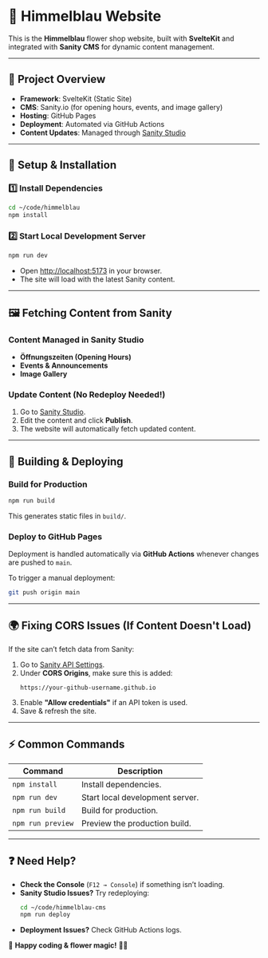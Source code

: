 # 🌸 Himmelblau Website

This is the **Himmelblau** flower shop website, built with **SvelteKit** and integrated with **Sanity CMS** for dynamic content management.

---

## 🚀 Project Overview

- **Framework**: SvelteKit (Static Site)
- **CMS**: Sanity.io (for opening hours, events, and image gallery)
- **Hosting**: GitHub Pages
- **Deployment**: Automated via GitHub Actions
- **Content Updates**: Managed through [Sanity Studio](https://himmelblau-studio.sanity.studio)

---

## 📌 **Setup & Installation**

### **1️⃣ Install Dependencies**

```bash
cd ~/code/himmelblau
npm install
```

### **2️⃣ Start Local Development Server**

```bash
npm run dev
```

- Open [http://localhost:5173](http://localhost:5173) in your browser.
- The site will load with the latest Sanity content.

---

## 🖼️ **Fetching Content from Sanity**

### **Content Managed in Sanity Studio**

- **Öffnungszeiten (Opening Hours)**
- **Events & Announcements**
- **Image Gallery**

### **Update Content (No Redeploy Needed!)**

1. Go to [Sanity Studio](https://himmelblau-studio.sanity.studio).
2. Edit the content and click **Publish**.
3. The website will automatically fetch updated content.

---

## 🔄 **Building & Deploying**

### **Build for Production**

```bash
npm run build
```

This generates static files in `build/`.

### **Deploy to GitHub Pages**

Deployment is handled automatically via **GitHub Actions** whenever changes are pushed to `main`.

To trigger a manual deployment:

```bash
git push origin main
```

---

## 🌍 **Fixing CORS Issues (If Content Doesn't Load)**

If the site can’t fetch data from Sanity:

1. Go to [Sanity API Settings](https://www.sanity.io/manage).
2. Under **CORS Origins**, make sure this is added:
   ```
   https://your-github-username.github.io
   ```
3. Enable **"Allow credentials"** if an API token is used.
4. Save & refresh the site.

---

## ⚡ **Common Commands**

| Command           | Description                     |
| ----------------- | ------------------------------- |
| `npm install`     | Install dependencies.           |
| `npm run dev`     | Start local development server. |
| `npm run build`   | Build for production.           |
| `npm run preview` | Preview the production build.   |

---

## ❓ **Need Help?**

- **Check the Console** (`F12 → Console`) if something isn’t loading.
- **Sanity Studio Issues?** Try redeploying:
  ```bash
  cd ~/code/himmelblau-cms
  npm run deploy
  ```
- **Deployment Issues?** Check GitHub Actions logs.

🚀 **Happy coding & flower magic!** 🌷✨

